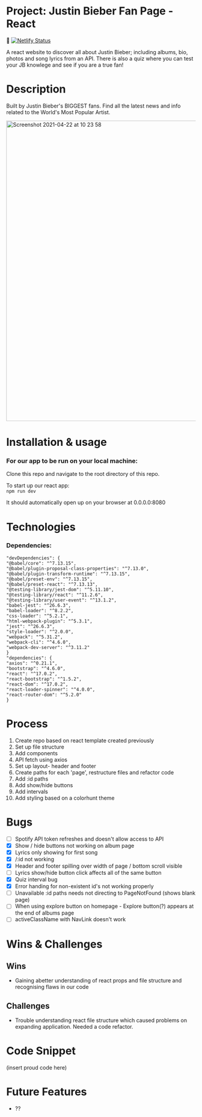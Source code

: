 # Project: Justin Bieber Fan Page - React

📝 [![Netlify Status](https://api.netlify.com/api/v1/badges/53ecd40e-c56b-4812-a00d-8aa87cc11a4c/deploy-status)](https://app.netlify.com/sites/beliebers/deploys)

A react website to discover all about Justin Bieber; including albums, bio, photos and song lyrics from an API. There is also a quiz where you can test your JB knowlege and see if you are a true fan!

# Description

Built by Justin Bieber's BIGGEST fans. Find all the latest news and info related to the World's Most Popular Artist. 

<img width="800" alt="Screenshot 2021-04-22 at 10 23 58" src="https://user-images.githubusercontent.com/58271566/115690469-fea8fc80-a354-11eb-9215-eaf38b98c5c0.png">
  
# Installation & usage

### For our app to be run on your local machine:

Clone this repo and navigate to the root directory of this repo.

To start up our react app:  
`npm run dev`    

It should automatically open up on your browser at 0.0.0.0:8080   

# Technologies

### Dependencies:
    "devDependencies": {
    "@babel/core": "^7.13.15",
    "@babel/plugin-proposal-class-properties": "^7.13.0",
    "@babel/plugin-transform-runtime": "^7.13.15",
    "@babel/preset-env": "^7.13.15",
    "@babel/preset-react": "^7.13.13",
    "@testing-library/jest-dom": "^5.11.10",
    "@testing-library/react": "^11.2.6",
    "@testing-library/user-event": "^13.1.2",
    "babel-jest": "^26.6.3",
    "babel-loader": "^8.2.2",
    "css-loader": "^5.2.1",
    "html-webpack-plugin": "^5.3.1",
    "jest": "^26.6.3",
    "style-loader": "^2.0.0",
    "webpack": "^5.31.2",
    "webpack-cli": "^4.6.0",
    "webpack-dev-server": "^3.11.2"
    }
    "dependencies": {
    "axios": "^0.21.1",
    "bootstrap": "^4.6.0",
    "react": "^17.0.2",
    "react-bootstrap": "^1.5.2",
    "react-dom": "^17.0.2",
    "react-loader-spinner": "^4.0.0",
    "react-router-dom": "^5.2.0"
    }

# Process
1. Create repo based on react template created previously
2. Set up file structure 
3. Add components 
4. API fetch using axios
5. Set up layout- header and footer
6. Create paths for each 'page', restructure files and refactor code
7. Add :id paths
8. Add show/hide buttons
9. Add intervals
10. Add styling based on a colorhunt theme 

# Bugs 
- [ ] Spotify API token refreshes and doesn't allow access to API
- [x] Show / hide buttons not working on album page
- [x] Lyrics only showing for first song
- [x] /:id not working
- [x] Header and footer spilling over width of page / bottom scroll visible
- [ ] Lyrics show/hide button click affects all of the same button 
- [x] Quiz interval bug
- [x] Error handing for non-existent id's not working properly
- [ ] Unavailable :id paths needs not directing to PageNotFound (shows blank page)
- [ ] When using explore button on homepage - Explore button(?) appears at the end of albums page 
- [ ] activeClassName with NavLink doesn't work

# Wins & Challenges 

## Wins 
- Gaining abetter understanding of react props and file structure and recognising flaws in our code

## Challenges 
- Trouble understanding react file structure which caused problems on expanding application. Needed a code refactor.

# Code Snippet
(insert proud code here)

# Future Features
- ??

